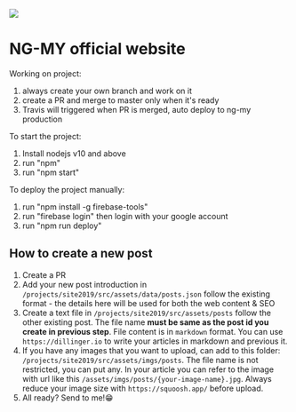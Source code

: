 <!-- [![Build Status](https://travis-ci.com/chybie/ng-my.svg?branch=master)](https://travis-ci.com/chybie/ng-my) -->
![](https://github.com/chybie/ng-my/workflows/CI/badge.svg)

# NG-MY official website

Working on project:
1. always create your own branch and work on it
2. create a PR and merge to master only when it's ready
3. Travis will triggered when PR is merged, auto deploy to ng-my production

To start the project:
1. Install nodejs v10 and above
2. run "npm"
3. run "npm start"

To deploy the project manually:
1. run "npm install -g firebase-tools"
2. run "firebase login" then login with your google account
3. run "npm run deploy"

## How to create a new post
1. Create a PR
2. Add your new post introduction in `/projects/site2019/src/assets/data/posts.json` follow the existing format - the details here will be used for both the web content & SEO
3. Create a text file in `/projects/site2019/src/assets/posts` follow the other existing post. The file name **must be same as the post id you create in previous step**. File content is in `markdown` format. You can use `https://dillinger.io` to write your articles in markdown and previous it.
4. If you have any images that you want to upload, can add to this folder: `/projects/site2019/src/assets/imgs/posts`. The file name is not restricted, you can put any. In your article you can refer to the image with url like this `/assets/imgs/posts/{your-image-name}.jpg`. Always reduce your image size with `https://squoosh.app/` before upload.
5. All ready? Send to me!😁
